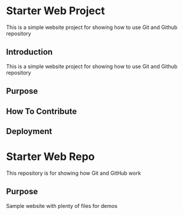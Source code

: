 # Starter Web Project

This is a simple website project for showing how to use Git and Github repository
## Introduction 

This is a simple website project for showing how to use Git and Github repository

## Purpose

## How To Contribute 

## Deployment

# Starter Web Repo

This repository is for showing how Git and GitHub work

## Purpose

Sample website with plenty of files for demos